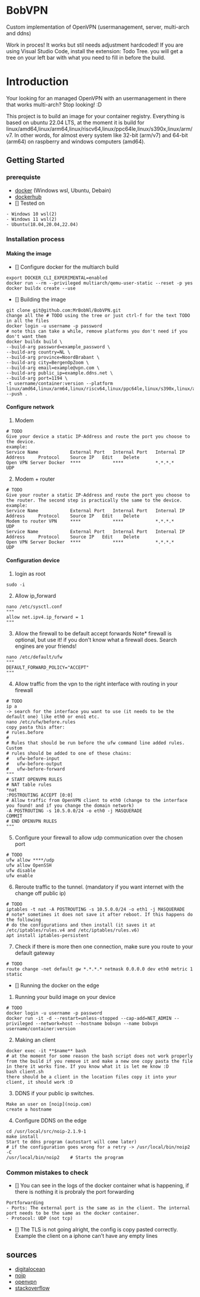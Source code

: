 # BobVPN
Custom implementation of OpenVPN (usermanagement, server, multi-arch and ddns)

Work in proces! It works but stil needs adjustment hardcoded!
If you are using Visual Studio Code, install the extension: Todo Tree. you will get a tree on your left bar with what you need to fill in before the build.

# Introduction
Your looking for an managed OpenVPN with an usermanagement in there that works multi-arch? Stop looking! :D

This project is to build an image for your container registry. Everything is based on ubuntu 22.04 LTS, at the moment it is build for linux/amd64,linux/arm64,linux/riscv64,linux/ppc64le,linux/s390x,linux/arm/v7. In other words, for almost every system like 32-bit (arm/v7) and 64-bit (arm64) on raspberry and windows computers (amd64).

## Getting Started
### prerequiste
- [docker](docker.com) (Windows wsl, Ubuntu, Debain)
- [dockerhub](hub.docker.com)
- [] Tested on
```
- Windows 10 wsl(2)
- Windows 11 wsl(2)
- Ubuntu(18.04,20.04,22.04)
```
### Installation process
#### Making the image
- [] Configure docker for the multiarch build
```
export DOCKER_CLI_EXPERIMENTAL=enabled
docker run --rm --privileged multiarch/qemu-user-static --reset -p yes
docker buildx create --use
```
- [] Building the image
```
git clone git@github.com:MrBobNl/BobVPN.git
change all the # TODO using the tree or just ctrl-f for the text TODO in all the files
docker login -u username -p password
# note this can take a while, remove platforms you don't need if you don't want them
docker buildx build \
--build-arg password=example_password \
--build-arg country=NL \
--build-arg province=NoordBrabant \
--build-arg city=BergenOpZoom \
--build-arg email=example@vpn.com \
--build-arg public_ip=example.ddns.net \
--build-arg port=1194 \
-t username/container:version --platform linux/amd64,linux/arm64,linux/riscv64,linux/ppc64le,linux/s390x,linux/arm/v7 --push .
```
#### Configure network
1. Modem 
```
# TODO
Give your device a static IP-Address and route the port you choose to the device.
example: 
Service Name	        External Port	Internal Port	Internal IP Address	    Protocol	Source IP	Edit	Delete
Open VPN Server Docker	****	        ****            *.*.*.*         	    UDP			
```
2. Modem + router
```
# TODO
Give your router a static IP-Address and route the port you choose to the router. The second step is practically the same to the device.
example: 
Service Name	        External Port	Internal Port	Internal IP Address	    Protocol	Source IP	Edit	Delete
Modem to router VPN 	****	        ****            *.*.*.*         	    UDP			
Service Name	        External Port	Internal Port	Internal IP Address	    Protocol	Source IP	Edit	Delete
Open VPN Server Docker	****	        ****            *.*.*.*         	    UDP		
```
#### Configuration device
1. login as root
```
sudo -i
```
2. Allow ip_forward
```
nano /etc/sysctl.conf
"""
allow net.ipv4.ip_forward = 1
"""
```
3. Allow the firewall to be default accept forwards
Note* firewall is optional, but use it! if you don't know what a firewall does. Search engines are your friends!
```
nano /etc/default/ufw
"""
DEFAULT_FORWARD_POLICY="ACCEPT"
"""
```
4. Allow traffic from the vpn to the right interface with routing in your firewall
```
# TODO
ip a
-> search for the interface you want to use (it needs to be the default one) like eth0 or eno1 etc.
nano /etc/ufw/before.rules
copy pasta this after:
# rules.before
#
# Rules that should be run before the ufw command line added rules. Custom
# rules should be added to one of these chains:
#   ufw-before-input
#   ufw-before-output
#   ufw-before-forward
"""
# START OPENVPN RULES
# NAT table rules
*nat
:POSTROUTING ACCEPT [0:0]
# Allow traffic from OpenVPN client to eth0 (change to the interface you found! and if you change the domain network)
-A POSTROUTING -s 10.5.0.0/24 -o eth0 -j MASQUERADE
COMMIT
# END OPENVPN RULES
"""
```
5. Configure your firewall to allow udp communication over the chosen port
```
# TODO
ufw allow ****/udp
ufw allow OpenSSH
ufw disable
ufw enable
```
6. Reroute traffic to the tunnel. (mandatory if you want internet with the change off public ip)
```
# TODO
iptables -t nat -A POSTROUTING -s 10.5.0.0/24 -o eth1 -j MASQUERADE
# note* sometimes it does not save it after reboot. If this happens do the following
# do the configurations and then install (it saves it at /etc/iptables/rules.v4 and /etc/iptables/rules.v6)
apt install iptables-persistent
```
7. Check if there is more then one connection, make sure you route to your default gateway
```
# TODO
route change -net default gw *.*.*.* netmask 0.0.0.0 dev eth0 metric 1 static
```
- [] Running the docker on the edge
1. Running your build image on your device
```
# TODO
docker login -u username -p password
docker run -it -d --restart=unless-stopped --cap-add=NET_ADMIN --privileged --network=host --hostname bobvpn --name bobvpn username/container:version
```
2. Making an client
```
docker exec -it **$name** bash
# at the moment for some reason the bash script does not work properly from the build if you remove it and make a new one copy pasta the file in there it works fine. If you know what it is let me know :D
bash client.sh
there should be a client in the location files copy it into your client, it should work :D
```
3. DDNS if your public ip switches.
```
Make an user on [noip](noip.com)
create a hostname
```
4. Configure DDNS on the edge
```
cd /usr/local/src/noip-2.1.9-1
make install
Start te ddns program (autostart will come later)
# if the configuration goes wrong for a retry -> /usr/local/bin/noip2 -C
/usr/local/bin/noip2    # Starts the program
```
### Common mistakes to check
- [] You can see in the logs of the docker container what is happening, if there is nothing it is probraly the port forwarding
```
Portforwarding
- Ports: The external port is the same as in the client. The internal port needs to be the same as the docker container.
- Protocol: UDP (not tcp)
```
- [] The TLS is not going alright, the config is copy pasted correctly.
Example the client on a iphone can't have any empty lines

## sources
- [digitalocean](https://www.digitalocean.com/)
- [noip](https://www.noip.com/)
- [openvpn](https://openvpn.net/)
- [stackoverflow](https://stackoverflow.com/questions/59451531/how-to-create-tun-interface-inside-docker-container-image)